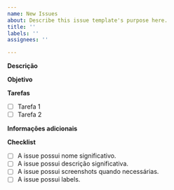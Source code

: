```yaml
---
name: New Issues
about: Describe this issue template's purpose here.
title: ''
labels: ''
assignees: ''

---
```


**Descrição**
<!-- Escreva uma breve descrição da issue -->

**Objetivo**
<!-- Descreva sucintamente o objetivo dessa issue -->

**Tarefas**
<!-- Se existirem, adicione as tarefas a serem realizadas -->
- [ ] Tarefa 1
- [ ] Tarefa 2

**Informações adicionais**
<!-- Se necessário, descreva alguma informação adicional sobre o documento  -->

**Checklist**
- [ ] A issue possui nome significativo.
- [ ] A issue possui descrição significativa.
- [ ] A issue possui screenshots quando necessárias.
- [ ] A issue possui labels.
